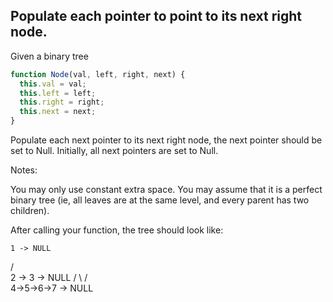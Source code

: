 ## Populate each pointer to point to its next right node.
Given a binary tree

```javascript
function Node(val, left, right, next) {
  this.val = val;
  this.left = left;
  this.right = right;
  this.next = next;
}
```
Populate each next pointer to its next right node, the next pointer should be set to Null. Initially, all next pointers are set to Null.

Notes:

You may only use constant extra space.
You may assume that it is a perfect binary tree (ie, all leaves are at the same level, and every parent has two children).

After calling your function, the tree should look like:

    1 -> NULL
   /  \
  2 -> 3 -> NULL
 / \  / \
4->5->6->7 -> NULL
